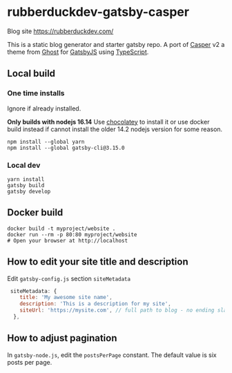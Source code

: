 # rubberduckdev-gatsby-casper

Blog site https://rubberduckdev.com/

This is a static blog generator and starter gatsby repo. A port of [Casper](https://github.com/TryGhost/Casper) v2 a theme from [Ghost](https://ghost.org/) for [GatsbyJS](https://www.gatsbyjs.org/) using [TypeScript](https://www.typescriptlang.org/).

## Local build

### One time installs
Ignore if already installed.

**Only builds with nodejs 16.14**
Use [chocolatey](https://community.chocolatey.org/packages/nodejs/16.14.2) to install it or use docker build instead if cannot install the older 14.2 nodejs version for some reason.

```
npm install --global yarn
npm install --global gatsby-cli@3.15.0
```

### Local dev

```
yarn install
gatsby build
gatsby develop
```

## Docker build

```
docker build -t myproject/website .
docker run --rm -p 80:80 myproject/website
# Open your browser at http://localhost
```

## How to edit your site title and description
Edit `gatsby-config.js` section `siteMetadata`

```javascript
 siteMetadata: {
    title: 'My awesome site name',
    description: 'This is a description for my site',
    siteUrl: 'https://mysite.com', // full path to blog - no ending slash
  },
```

## How to adjust pagination
In `gatsby-node.js`, edit the `postsPerPage` constant. The default value is
six posts per page.
